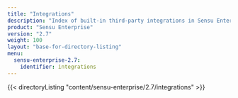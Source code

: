 ```yaml
---
title: "Integrations"
description: "Index of built-in third-party integrations in Sensu Enterprise."
product: "Sensu Enterprise"
version: "2.7"
weight: 100
layout: "base-for-directory-listing"
menu:
  sensu-enterprise-2.7:
    identifier: integrations
---
```


{{< directoryListing "content/sensu-enterprise/2.7/integrations" >}}
